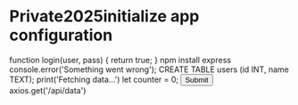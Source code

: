 # Private2025initialize app configuration
function login(user, pass) { return true; }
npm install express
console.error('Something went wrong');
CREATE TABLE users (id INT, name TEXT);
print('Fetching data...')
let counter = 0;
<button onclick='submitForm()'>Submit</button>
axios.get('/api/data')
